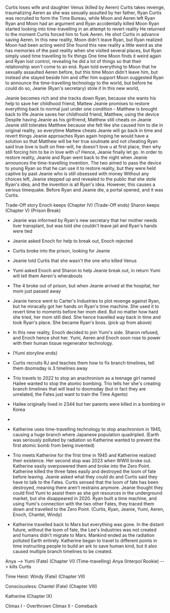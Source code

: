 Curtis loses wife and daughter Venus (killed by Aeren)
Curtis takes revenge, traumatizing Aeren as she was sexually assulted by her father, Ryan
Curtis was recruited to form the Time Bureau, while Moon and Aeren left Ryan
Ryan and Moon had an argument and Ryan accidentally killed Moon
Ryan started looking into time-travelling in an attempt to revert reality
He returned to the moment Curtis forced him to fuxk Aeren. He shot Curtis in advance saving Aeren.
In this new reality, Moon didn't leave Ryan, but Ryan realized Moon had been acting weird
She found this new reality a little weird as she has memories of the past reality when she visited several places, but Ryan simply used time travelling to fix things
One time Moon finds it weird again and Ryan lost control, revealing he did a lot of things so that their relationship won't come to an end. Ryan told everything to Moon that he sexually assaulted Aeren before, but this time Moon didn't leave him, but instead she stayed beside him and offer him support
Moon suggested Ryan to announce the time-travelling technology to the world, but before he could do so, Jeanie (Ryan's secretary) stole it
In this new world, 



Jeanie becomes rich and she tracks down Ryan, because she wants his help to save her childhood friend, Mattew
Jeanie promises to restore everything back to normal just under one condition - Matthew is brought back to life
Jeanie saves her childhoold friend, Matthew, using the device
Despite having Jeanie as his girlfriend, Matthew still cheats on Jeanie
Jeanie still tolerates Matthew because she felt like she caused him to die in original reality, so everytime Mattew cheats Jeanie will go back in time and revert things
Jeanie approaches Ryan again hoping he would have a solution so that Matthew will be her true soulmate and not cheating
Ryan said true love is built on free-will, he doesn't love u at first place, then why still forcing him to be in love with u?
Hence, Jeanie finally let go. In order to restore reality, Jeanie and Ryan went back to the night when Jeanie announces the time-travelling invention. The two aimed to pass the device to young Ryan so that he can use it to restore reality, but they were held captive by past Jeanie who is still obsessed with money
Without any choices left, Jeanie stepped up and revealed to the public that she stole Ryan's idea, and the invention is all Ryan's idea. However, this causes a serious timequake. Before Ryan and Jeanie die, a portal opened, and it was Curtis.



Trade-Off story
Enoch keeps (Chapter IV) (Trade-Off ends)
Sharon keeps (Chapter V) (Prison Break)
- Jeanie was informed by Ryan's new secretary that her mother needs liver transplant, but was told she couldn't leave jail and Ryan's hands were tied
- Jeanie asked Enoch for help to break out, Enoch rejected
- Curtis broke into the prison, looking for Jeanie
- Jeanie told Curtis that she wasn't the one who killed Venus
- Yumi asked Enoch and Sharon to help Jeanie break out, in return Yumi will tell them Aeren's wherabouts 
- The 4 broke out of prison, but when Jeanie arrived at the hospital, her mom just passed away
- Jeanie hence went to Carter's Industries to plot revenge against Ryan, but he miracally got her hands on Ryan's time machine. She used it to revert time to moments before her mom died. But no matter how hard she tried, her mom still died. She hence travelled way back in time and took Ryan's place. She became Ryan's boss. (pick up from above)
- In this new reality, Enoch decided to join Yumi's side. Sharon refused, and Enoch hence shot her. Yumi, Aeren and Enoch soon rose to power with their human tissue regenerator technology.
- (Yumi storyline ends)

- Curtis recruits RJ and teaches them how to fix branch timelines, tell them doomsday is 3 timelines away
- Trio travels to 2022 to stop an anachronism as a teenage girl named Hailee wanted to stop the atomic bombing. Trio tells her she's creating branch timelines that will lead to doomsday (but in fact they are unrelated, the Fates just want to train the Time Agents)
- Hailee originally lived in 2344 but her parents were killed in a bombing in Korea
- 

- Katherine uses time-travelling technology to stop anachronism in 1945, causing a huge branch where Japanese population quadripled. (Earth was seriously polluted by radiation so Katherine wanted to prevent the first atomic bomb from being invented)
- Trio meets Katherine for the first time in 1945 and Katherine realized their existence. Her second stop was 2023 when WWIII broke out. Katherine easily overpowered them and broke into the Zero Point. Katherine killed the three fates easily and destroyed the loom of fate before leaving. Jeanie asked what they could do and Curtis said they have to talk to the Fates. Curtis sensed that the loom of fate has been destroyed, meaning there aren't restrains anymore. Jeanie thought they could find Yumi to assist them as she got resources in the underground market, but she disappeared in 2020. Ryan built a time machine, and using Yumi's connection with the two other Fates, they traced them down and travelled to the Zero Point. (Curtis, Ryan, Jeanie, Yumi, Aeren, Enoch, Chantel, Windy)

- Katherine travelled back to Mars but everything was gone. In the distant future, without the loom of fate, the Lee's Industries was not created and humans didn't migrate to Mars. Mankind ended as the radiation polluted Earth entirely. Katherine began to travel to different points in time instructing people to build an ark to save human kind, but it also caused multiple branch timelines to be created.


Anya --> Yumi (Fate) (Chapter VI) (Time-travelling)
Anya (Interpol Rookie) --> kills Curtis

Time Heist: Windy (Fate) (Chapter VII)

Consciousless: Chantel (Fate) (Chapter VIII)

Katherine (Chapter IX)

Climax I - Overthrown
Climax II - Comeback


